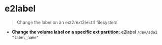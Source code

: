 # e2label
> Change the label on an ext2/ext3/ext4 filesystem
- **Change the volume label on a specific ext partition:**
e2label `/dev/sda1` `"label_name"`
